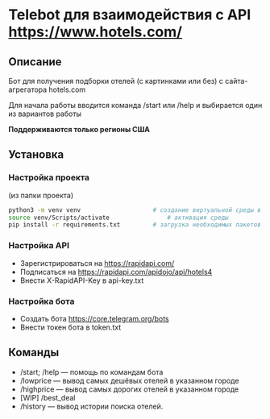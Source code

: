 # Telebot для взаимодействия с API https://www.hotels.com/

## Описание

Бот для получения подборки отелей (с картинками или без) с сайта-агрегатора hotels.com

Для начала работы вводится команда /start или /help и выбирается один из вариантов работы

__Поддерживаются только регионы США__

## Установка

### Настройка проекта
(из папки проекта)
```sh
python3 -m venv venv                    # создание виртуальной среды в папке `pythonenv`
source venv/Scripts/activate                # активация среды
pip install -r requirements.txt         # загрузка необходимых пакетов
```

### Настройка API
- Зарегистрироваться на https://rapidapi.com/
- Подписаться на https://rapidapi.com/apidojo/api/hotels4
- Внести X-RapidAPI-Key в api-key.txt

### Настройка бота
- Создать бота https://core.telegram.org/bots
- Внести токен бота в token.txt

## Команды

- /start; /help — помощь по командам бота
- /lowprice — вывод самых дешёвых отелей в указанном городе
- /highprice — вывод самых дорогих отелей в указанном городе
- [WIP] /best_deal
- /history — вывод истории поиска отелей.